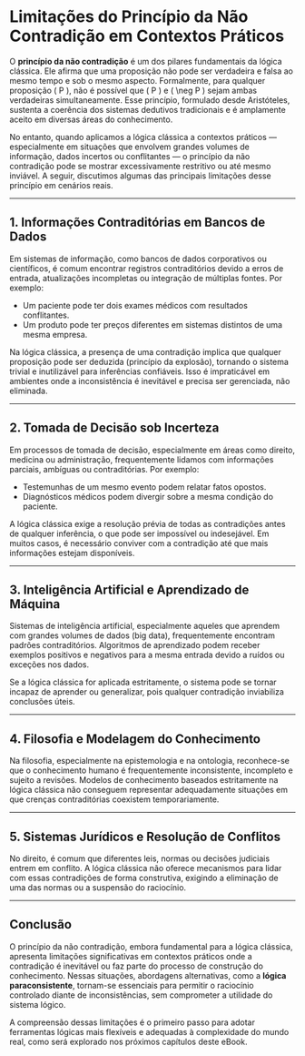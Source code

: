 
# Limitações do Princípio da Não Contradição em Contextos Práticos

O **princípio da não contradição** é um dos pilares fundamentais da lógica clássica. Ele afirma que uma proposição não pode ser verdadeira e falsa ao mesmo tempo e sob o mesmo aspecto. Formalmente, para qualquer proposição \( P \), não é possível que \( P \) e \( \neg P \) sejam ambas verdadeiras simultaneamente. Esse princípio, formulado desde Aristóteles, sustenta a coerência dos sistemas dedutivos tradicionais e é amplamente aceito em diversas áreas do conhecimento.

No entanto, quando aplicamos a lógica clássica a contextos práticos — especialmente em situações que envolvem grandes volumes de informação, dados incertos ou conflitantes — o princípio da não contradição pode se mostrar excessivamente restritivo ou até mesmo inviável. A seguir, discutimos algumas das principais limitações desse princípio em cenários reais.

---

## 1. **Informações Contraditórias em Bancos de Dados**

Em sistemas de informação, como bancos de dados corporativos ou científicos, é comum encontrar registros contraditórios devido a erros de entrada, atualizações incompletas ou integração de múltiplas fontes. Por exemplo:

- Um paciente pode ter dois exames médicos com resultados conflitantes.
- Um produto pode ter preços diferentes em sistemas distintos de uma mesma empresa.

Na lógica clássica, a presença de uma contradição implica que qualquer proposição pode ser deduzida (princípio da explosão), tornando o sistema trivial e inutilizável para inferências confiáveis. Isso é impraticável em ambientes onde a inconsistência é inevitável e precisa ser gerenciada, não eliminada.

---

## 2. **Tomada de Decisão sob Incerteza**

Em processos de tomada de decisão, especialmente em áreas como direito, medicina ou administração, frequentemente lidamos com informações parciais, ambíguas ou contraditórias. Por exemplo:

- Testemunhas de um mesmo evento podem relatar fatos opostos.
- Diagnósticos médicos podem divergir sobre a mesma condição do paciente.

A lógica clássica exige a resolução prévia de todas as contradições antes de qualquer inferência, o que pode ser impossível ou indesejável. Em muitos casos, é necessário conviver com a contradição até que mais informações estejam disponíveis.

---

## 3. **Inteligência Artificial e Aprendizado de Máquina**

Sistemas de inteligência artificial, especialmente aqueles que aprendem com grandes volumes de dados (big data), frequentemente encontram padrões contraditórios. Algoritmos de aprendizado podem receber exemplos positivos e negativos para a mesma entrada devido a ruídos ou exceções nos dados.

Se a lógica clássica for aplicada estritamente, o sistema pode se tornar incapaz de aprender ou generalizar, pois qualquer contradição inviabiliza conclusões úteis.

---

## 4. **Filosofia e Modelagem do Conhecimento**

Na filosofia, especialmente na epistemologia e na ontologia, reconhece-se que o conhecimento humano é frequentemente inconsistente, incompleto e sujeito a revisões. Modelos de conhecimento baseados estritamente na lógica clássica não conseguem representar adequadamente situações em que crenças contraditórias coexistem temporariamente.

---

## 5. **Sistemas Jurídicos e Resolução de Conflitos**

No direito, é comum que diferentes leis, normas ou decisões judiciais entrem em conflito. A lógica clássica não oferece mecanismos para lidar com essas contradições de forma construtiva, exigindo a eliminação de uma das normas ou a suspensão do raciocínio.

---

## **Conclusão**

O princípio da não contradição, embora fundamental para a lógica clássica, apresenta limitações significativas em contextos práticos onde a contradição é inevitável ou faz parte do processo de construção do conhecimento. Nessas situações, abordagens alternativas, como a **lógica paraconsistente**, tornam-se essenciais para permitir o raciocínio controlado diante de inconsistências, sem comprometer a utilidade do sistema lógico.

A compreensão dessas limitações é o primeiro passo para adotar ferramentas lógicas mais flexíveis e adequadas à complexidade do mundo real, como será explorado nos próximos capítulos deste eBook.
```

